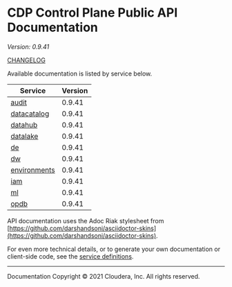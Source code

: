 # CDP Control Plane Public API Documentation

*Version: 0.9.41*

[CHANGELOG](CHANGELOG.md)

Available documentation is listed by service below.

| Service | Version |
| --- | --- |
| [audit](./audit/index.html) | 0.9.41 |
| [datacatalog](./datacatalog/index.html) | 0.9.41 |
| [datahub](./datahub/index.html) | 0.9.41 |
| [datalake](./datalake/index.html) | 0.9.41 |
| [de](./de/index.html) | 0.9.41 |
| [dw](./dw/index.html) | 0.9.41 |
| [environments](./environments/index.html) | 0.9.41 |
| [iam](./iam/index.html) | 0.9.41 |
| [ml](./ml/index.html) | 0.9.41 |
| [opdb](./opdb/index.html) | 0.9.41 |

API documentation uses the Adoc Riak stylesheet from
[https://github.com/darshandsoni/asciidoctor-skins](https://github.com/darshandsoni/asciidoctor-skins).

For even more technical details, or to generate your own documentation or client-side code, see the
[service definitions](swagger/).

----

Documentation Copyright © 2021 Cloudera, Inc. All rights reserved.

